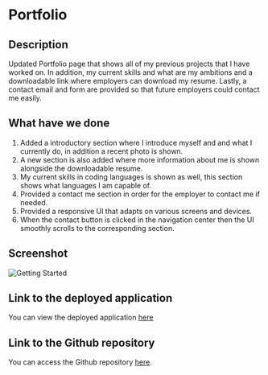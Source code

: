 # Portfolio

## Description

Updated Portfolio page that shows all of my previous projects that I have worked on. In addition, my current skills and what are my ambitions and a downloadable link where employers can download my resume. Lastly, a contact email and form are provided so that future employers could contact me easily.

## What have we done

1. Added a introductory section where I introduce myself and and what I currently do, in addition a recent photo is shown.
2. A new section is also added where more information about me is shown alongside the downloadable resume.
3. My current skills in coding languages is shown as well, this section shows what languages I am capable of.
4. Provided a contact me section in order for the employer to contact me if needed.
5. Provided a responsive UI that adapts on various screens and devices.
6. When the contact button is clicked in the navigation center then the UI smoothly scrolls to the corresponding section.

## Screenshot

![Getting Started](assets/images/.png)

## Link to the deployed application

You can view the deployed application [here](https://hakki1810.github.io/UpdatedPortfolio/)

## Link to the Github repository

You can access the Github repository [here](https://github.com/Hakki1810/UpdatedPortfolio).
